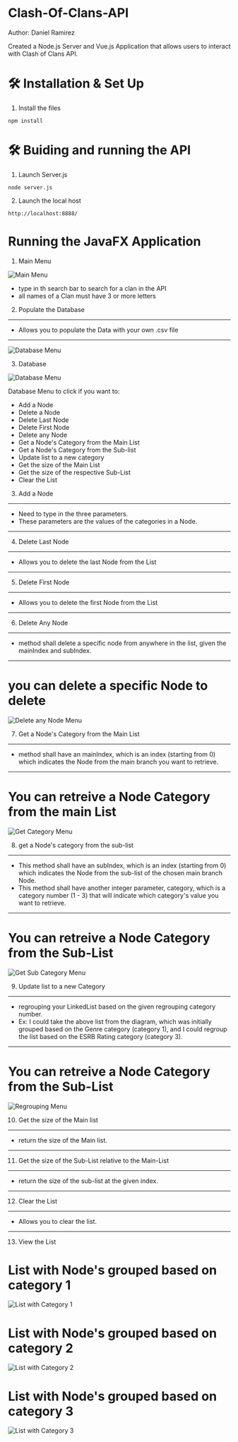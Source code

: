 # Clash-Of-Clans-API
Author: Daniel Ramirez

Created a Node.js Server and Vue.js Application that allows users to interact with Clash of Clans API.

# 🛠 Installation & Set Up
1. Install the files
```
npm install
```

# 🛠 Buiding and running the API
1. Launch Server.js
```
node server.js
```
2. Launch the local host
```
http://localhost:8888/
```


# Running the JavaFX Application
1. Main Menu
<img src="https://github.com/Dramir99/Clash-Of-Clans-API/blob/main/clash_of_clans_example_images/Main_Menu.jpg" alt="Main Menu"/>

- type in th search bar to search for a clan in the API
- all names of a Clan must have 3 or more letters

2. Populate the Database
---
- Allows you to populate the Data with your own .csv file
---
<img src="https://github.com/Dramir99/Linked-List-with-Sub-list/blob/main/Linked_List_Example/Populate_Database.jpg" alt="Database Menu" />

3. Database
<img src="https://github.com/Dramir99/Linked-List-with-Sub-list/blob/main/Linked_List_Example/Linked_List_Menu_Example.jpg" alt="Database Menu" />

Database Menu to click if you want to:

- Add a Node
- Delete a Node
- Delete Last Node
- Delete First Node
- Delete any Node
- Get a Node's Category from the Main List
- Get a Node's Category from the Sub-list
- Update list to a new category
- Get the size of the Main List
- Get the size of the respective Sub-List
- Clear the List

3. Add a Node
---
- Need to type in the three parameters. 
- These parameters are the values of the categories in a Node.
---

4. Delete Last Node
---
- Allows you to delete the last Node from the List
---

5. Delete First Node
---
- Allows you to delete the first Node from the List
---

6. Delete Any Node
---
- method shall delete a specific node from anywhere in the list, given the mainIndex and subIndex.
---

# you can delete a specific Node to delete
<img src="https://github.com/Dramir99/Linked-List-with-Sub-list/blob/main/Linked_List_Example/Delete_Node_Example.jpg" alt="Delete any Node Menu" />

7. Get a Node's Category from the Main List
---
- method shall have an mainIndex, which is an index (starting from 0) which indicates the Node from the main branch you want to retrieve.
---

# You can retreive a Node Category from the main List
<img src="https://github.com/Dramir99/Linked-List-with-Sub-list/blob/main/Linked_List_Example/Get_Category_Example.jpg" alt="Get Category Menu" />

8. get a Node's category from the sub-list
---
- This method shall have an subIndex, which is an index (starting from 0) which indicates the Node from the sub-list of the chosen main branch Node.
- This method shall have another integer parameter, category, which is a category number (1 - 3) that will indicate which category's value you want to retrieve.
---

# You can retreive a Node Category from the Sub-List
<img src="https://github.com/Dramir99/Linked-List-with-Sub-list/blob/main/Linked_List_Example/Get_Sub_Category.jpg" alt="Get Sub Category Menu" />

9. Update list to a new Category
---
-  regrouping your LinkedList based on the given regrouping category number.
- Ex: I could take the above list from the diagram, which was initially grouped based on the Genre category (category 1), and I could regroup the list based on the ESRB Rating category (category 3).
---

# You can retreive a Node Category from the Sub-List
<img src="https://github.com/Dramir99/Linked-List-with-Sub-list/blob/main/Linked_List_Example/Regroup_the_List.jpg" alt="Regrouping Menu" />

10. Get the size of the Main list
---
- return the size of the Main list.
---

11. Get the size of the Sub-List relative to the Main-List
---
- return the size of the sub-list at the given index.
---

12. Clear the List
---
- Allows you to clear the list.
---

13. View the List
# List with Node's grouped based on category 1
<img src="https://github.com/Dramir99/Linked-List-with-Sub-list/blob/main/Linked_List_Example/LinkedList_Diagram_Category_1.jpg" alt="List with Category 1" />

# List with Node's grouped based on category 2
<img src="https://github.com/Dramir99/Linked-List-with-Sub-list/blob/main/Linked_List_Example/LinkedList_Diagram_Category_2.jpg" alt="List with Category 2" />

# List with Node's grouped based on category 3
<img src="https://github.com/Dramir99/Linked-List-with-Sub-list/blob/main/Linked_List_Example/LinkedList_Diagram_Category_3.jpg" alt="List with Category 3" />
